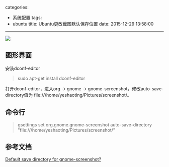 categories:
  - 系统配置
tags:
  - ubuntu
title: Ubuntu更改截图默认保存位置
date: 2015-12-29 13:58:00
---

<img src="/asserts/images/logo/ubuntu.png" class="img-logo img-center" />


## 图形界面

安装dconf-editor
> sudo apt-get install dconf-editor

打开dconf-editor，进入org -> gnome -> gnome-screenshot，修改auto-save-directory值为 file:///home/yeshaoting/Pictures/screenshot/。


## 命令行
> gsettings set org.gnome.gnome-screenshot auto-save-directory "file:///home/yeshaoting/Pictures/screenshot/"

## 参考文档
[Default save directory for gnome-screenshot?](http://askubuntu.com/a/134469)